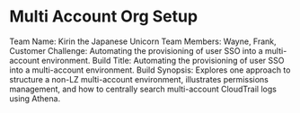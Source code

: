 # Multi Account Org Setup

Team Name: Kirin the Japanese Unicorn
Team Members: Wayne, Frank,
Customer Challenge: Automating the provisioning of user SSO into a multi-account environment.
Build Title: Automating the provisioning of user SSO into a multi-account environment.
Build Synopsis: Explores one approach to structure a non-LZ multi-account environment, illustrates permissions management, and how to centrally search multi-account CloudTrail logs using Athena.


